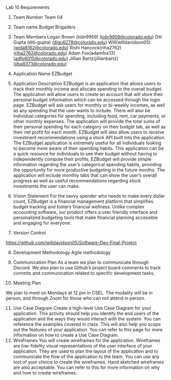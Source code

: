 Lab 10 Requirements

1. Team Number​
Team 04

2. Team name​
Budget Brigaders

3. Team Members​
Logan Brown (lobr9959) (lobr9959@colorado.edu)
Diti Gupta (diti-gupta) (digu6278@colorado.edu)
Will(willdavidson05) (wida8162@colorado.edu)
Rishi Hancock(riha2762) (riha2762@colorado.edu)
Adam Fox(adamfox13) (adfo6015@colorado.edu)
Jillian Bartz(jillianbartz) (jiba9373@colorado.edu)

4. Application Name​
EZBudget

5. Application Description​
	EZBudget is an application that allows users to track their monthly income and allocate spending to the overall budget. The application will allow users to create an account that will store their personal budget information which can be accessed through the login page. EZBudget will ask users for monthly or bi-weekly incomes, as well as any spending that the user wants to include. There will also be individual categories for spending, including food, rent, car payments, or other monthly expenses. The application will provide the total sums of their personal spending for each category on their budget tab, as well as their net profit for each month. EZBudget will also allow users to receive investment recommendations using a stock API built into the application.
	The EZBudget application is extremely useful for all individuals looking to become more aware of their spending habits. This application can be a quick resource for individuals to see their budget without having to independently compute their profits. EZBudget will provide simple information regarding the user’s categorical spending habits, providing the opportunity for more productive budgeting in the future months. The application will include monthly tabs that can show the user’s overall progress as well as useful recommendations regarding stock investments the user can make.

6. Vision Statement​
For the savvy spender who needs to make every dollar count, EZBudget is a financial management platform that simplifies budget tracking and fosters financial wellness. Unlike complex accounting software, our product offers a user friendly interface and personalized budgeting tools that make financial planning accessible and engaging for everyone.

7. Version Control​

https://github.com/willdavidson05/Software-Dev-Final-Project

8. Development Methodology​
Agile methodology 

9. Communication Plan​
As a team we plan to communicate through Discord. We also plan to use Github’s project board comments to track commits and communication related to specific development tasks.
10. Meeting Plan​

We plan to meet on Mondays at 12 pm in CSEL. The modality will be in person, and through Zoom for those who can not attend in person. 

11. Use Case Diagram​
Create a high-level Use Case Diagram for your application. This activity should help you identify the end users of the application and the ways they would interact with the system. You can reference the examples covered in class. This will also help you scope out the features of your application. You can refer to this page for more information on how to create a Use Case Diagram.
12. Wireframes​
You will create wireframes for the application. Wireframes are low-fidelity visual representations of the user interface of your application. They are used to plan the layout of the application and to communicate the flow of the application to the team. You can use any tool of your choice to create the wireframes. Hand sketched wireframes are also acceptable. You can refer to this for more information on why and how to create wireframes.

